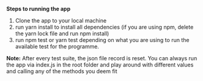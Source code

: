 **Steps to running the app**

1. Clone the app to your local machine
2. run yarn install to install all dependencies (if you are using npm, delete the yarn lock file and run npm install)
3. run npm test or yarn test depending on what you are using to run the available test for the programme.

**Note:** After every test suite, the json file record is reset. You can always run the app via index.js in the root folder and play around with different values and calling any of the methods you deem fit